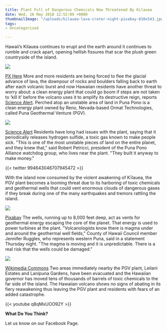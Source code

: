 ```yaml
---
title: Plant Full of Dangerous Chemicals Now Threatened By Kilauea
date: Wed, 16 May 2018 12:52:09 +0000
thumbnailImage: "/uploads/kilauea-lava-crater-night-pixabay-810x543.jpg"
tags:
- Uncategorized

---
```

Hawaii’s Kilauea continues to erupt and the earth around it continues to rumble and crack apart, opening hellish fissures that scar the plush green countryside of the island. 

![](http://newsattorneys.staging.wpengine.com/wp-content/uploads/2018/05/kilauea-volcano-lava-1.jpg) 

[PX Here](https://pxhere.com/en/photo/783630) More and more residents are being forced to flee the glacial advance of lava, the downpour of rocks and boulders falling back to earth after each volcanic burst and now Hawaiian residents have another threat to worry about: a clean energy plant that could go boom if steps are not taken to ‘kill it’ before the volcano uses it to amplify its destructive reign, reports [Science Alert](https://www.sciencealert.com/hawaii-s-volcano-is-now-threatening-a-geothermal-plant-full-of-dangerous-chemicals). Perched atop an unstable area of land in Puna Pono is a clean energy plant owned by Reno, Nevada-based Ormat Technologies, called Puna Geothermal Venture (PGV). 

![](http://newsattorneys.staging.wpengine.com/wp-content/uploads/2018/05/geothermal_plant_hawaii_wapo-1024x682.jpg) 

[Science Alert](https://www.sciencealert.com/images/2018-05/geothermal_plant_hawaii_wapo.jpg) Residents have long had issues with the plant, saying that it periodically releases hydrogen sulfide, a toxic gas known to make people sick. "This is one of the most unstable pieces of land on the entire planet, and they knew that," said Robert Petricci, president of the Puna Pono Alliance watchdog group, who lives near the plant. "They built it anyway to make money."

{{< twitter 994643046707945472 >}}

With the island now consumed by the violent awakening of Kīlauea, the PGV plant becomes a looming threat due to its harboring of toxic chemicals and geothermal wells that could vent enormous clouds of dangerous gases if they break during one of the many earthquakes and tremors rattling the island. 

![](http://newsattorneys.staging.wpengine.com/wp-content/uploads/2018/05/kilauea-lava-crater-night-pixabay-1024x686.jpg) 

[Pixabay](https://pixabay.com/en/volcano-lava-eruption-night-heat-1784656/) The wells, running up to 8,000 feet deep, act as vents for geothermal energy escaping the core of the planet. That energy is used to power turbines at the plant. "Volcanologists know there is magma under and around the geothermal well fields," County of Hawaii Council member Jennifer Ruggles, who represents western Puna, said in a statement Thursday night. "The magma is moving and it is unpredictable. There is a real risk that the wells could be damaged." 

![](http://newsattorneys.staging.wpengine.com/wp-content/uploads/2018/05/kilauea-lava-ocean-wiki-commons.jpg) 

[Wikimedia Commons](https://commons.wikimedia.org/wiki/File:Puu_Oo_-_mothersday_flow_at_west_highcastle.jpg) Two areas immediately nearby the PGV plant, Leilani Estates and Lanipuna Gardens, have been evacuated and the Hawaiian governor has moved tens of thousands of barrels of toxic chemicals to the far side of the island. The Hawaiian volcano shows no signs of abating in its fiery reawakening thus leaving the PGV plant and residents with fears of an added catastrophe. 

{{< youtube q8qMxUOO92Y >}}

**What Do You Think?**

Let us know on our Facebook Page.